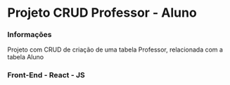 # Projeto CRUD Professor - Aluno

### Informações
  Projeto com CRUD de criação de uma tabela Professor, relacionada com a tabela Aluno
  
  ### Front-End - React - JS

